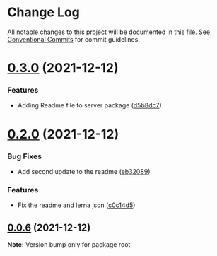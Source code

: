 # Change Log

All notable changes to this project will be documented in this file.
See [Conventional Commits](https://conventionalcommits.org) for commit guidelines.

# [0.3.0](https://github.com/amittkSharma/scs_predictive_maintenance/compare/v0.2.1...v0.3.0) (2021-12-12)


### Features

* Adding Readme file to server package ([d5b8dc7](https://github.com/amittkSharma/scs_predictive_maintenance/commit/d5b8dc753670776d2a6e3b46c73d37fbbbfeea93))





# [0.2.0](https://github.com/amittkSharma/scs_predictive_maintenance/compare/v0.0.7...v0.2.0) (2021-12-12)


### Bug Fixes

* Add second update to the readme ([eb32089](https://github.com/amittkSharma/scs_predictive_maintenance/commit/eb32089de193e6cb80b7e27ac865c2bff3bfb2b7))


### Features

* Fix the readme and lerna json ([c0c14d5](https://github.com/amittkSharma/scs_predictive_maintenance/commit/c0c14d528f55a23e50640abfd644d0551cd24af6))





## [0.0.6](https://github.com/amittkSharma/scs_predictive_maintenance/compare/v0.0.5...v0.0.6) (2021-12-12)

**Note:** Version bump only for package root
